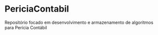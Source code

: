 # PericiaContabil
Repositório focado em desenvolvimento e armazenamento de algoritmos para Perícia Contábil
